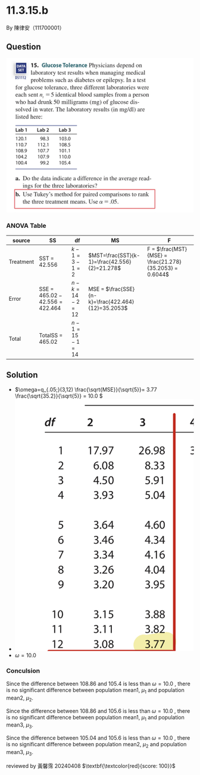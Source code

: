 
# 11.3.15.b

By 陳律安（111700001）

## Question

![image](https://github.com/HWTeng-Course/202402-Statistics/blob/main/Images/IMG_0220%20(1).PNG)
### ANOVA Table

| source    | SS                              | df                  | MS                                                 | F                                                       |
| --------- | ------------------------------- | ------------------- | -------------------------------------------------- | ------------------------------------------------------- |
| Treatment | SST = 42.556                    | $k-1=3-1=2$     | $MST=\frac{SST}{k-1}=\frac{42.556}{2}=21.278$      | F = $\frac{MST}{MSE} = \frac{21.278}{35.2053} = 0.6044$ |
| Error     | SSE = $465.02 - 42.556 = 422.464$ | $n - k = 14 - 2 = 12$ | MSE = $\frac{SSE}{n-k}=\frac{422.464}{12}=35.2053$ |                                                         |
| Total     | TotalSS = 465.02                | $n - 1 = 15 - 1 = 14$ |                                                    |                                                         |

## Solution
* $\omega=q_{.05;}(3,12) \frac{\sqrt{MSE}}{\sqrt{5}}= 3.77 \frac{\sqrt{35.2}}{\sqrt{5}} = 10.0 $
* ![image](https://github.com/HWTeng-Course/202402-Statistics/blob/main/Images/IMG_0221.PNG)
* $\omega =10.0$
### Conculsion
Since the difference between 108.86 and 105.4 is less than $\omega =10.0$ , there is no significant difference between population mean1, $\mu_1$ and population mean2, $\mu_2$.

Since the difference between 108.86 and 105.6 is less than $\omega =10.0$ , there is no significant difference between population mean1, $\mu_1$ and population mean3, $\mu_3$.

Since the difference between 105.04 and 105.6 is less than $\omega =10.0$ , there is no significant difference between population mean2, $\mu_2$ and population mean3, $\mu_3$.

reviewed by 黃馨霈 20240408 $\textbf{\textcolor{red}{score: 100}}$
